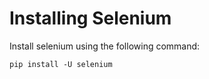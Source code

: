 # Installing Selenium
Install selenium using the following command:
```
pip install -U selenium
```

